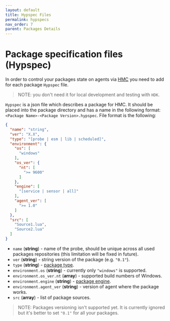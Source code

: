 ```yaml
---
layout: default
title: Hypspec Files
permalink: hypspecs
nav_order: 7
parent: Packages Details
---
```


# Package specification files (Hypspec)
In order to control your packages state on agents via [HMC](hmc) you need to add for each package `Hypspec` file. 
> NOTE: you don't need it for local development and testing with `HDK`.

`Hypspec` is a json file which describes a package for HMC. It should be placed into the package directory and has a name in the following format: `<Package Name>-<Package Version>.hypspec`. File format is the following:
```json
{
  "name": "string",
  "ver": "X.X",
  "type": "[probe | esm | lib | scheduled]",
  "environment": {
    "os": [
      "windows"
    ],
    "os_ver": {
      "nt": [
        ">= 9600"
      ]
    },
    "engine": [
      "[service | sensor | all]"
    ],
    "agent_ver": [
      ">= 1.0"
    ]
  },
  "src": [
    "Source1.lua",
    "Source2.lua"
  ]
}
```
* `name` (**string**) - name of the probe, should be unique across all used packages repositories (this limitation will be fixed in future).
* `ver` (**string**) - string version of the package (e.g. `"0.1"`). 
* `type` (**string**) - [package type](packages#PackagesTypes).
* `environment.os` (**string**) - currently only `"windows"` is supported.
* `environment.os_ver.nt` (**array**) - supported build numbers of Windows.
* `environment.engine` (**string**) - [package engine](packages#PackagesEngines).
* `environment.agent_ver` (**string**) - version of agent where the package works.
* `src` (**array**) - list of package sources.

> NOTE: Packages versioning isn't supported yet. It is currently ignored but it's better to set `"0.1"` for all your packages. 